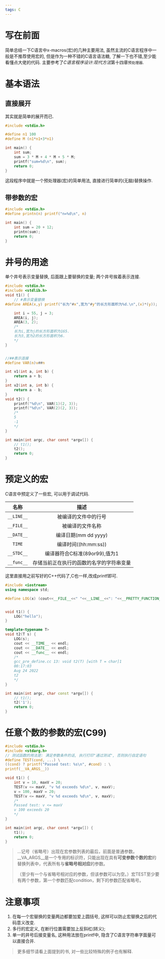 ```yaml
---
tags: C
---
```


# 写在前面

简单总结一下C语言中x-macros(宏)的几种主要用法, 虽然主流的C语言程序中一般是不推荐使用宏的, 但是作为一种不错的C语言语法糖, 了解一下也不错,至少能看懂点大佬的代码. 主要参考了*C语言程序设计:现代方法*第十四章`预处理器`.



# 基本语法

## 直接展开

其实就是简单的展开而已.

```c
#include <stdio.h>

#define n1 100
#define M (n1*n1+3*n1)

int main() {
    int sum;
    sum = 3 * M + 4 * M + 5 * M;
    printf("sum=%d\n", sum);
    return 0;
}
```

这段程序中就是一个预处理器(宏)的简单用法, 直接进行简单的(无脑)替换操作.

## 带参数的宏

```c
#include <stdio.h>
#define printn(n) printf("n=%d\n", n)

int main() {
    int sum = 20 + 12;
    printn(sum);
    return 0;
}
```



# 井号的用途

单个井号表示变量替换, 后面跟上要替换的变量; 两个井号挨着表示连接.

```c
#include <stdio.h>
#include <stdlib.h>
void t1() {
    // #表示变量替换
#define AREA(x,y) printf("长为"#x",宽为"#y"的长方形面积为%d.\n",(x)*(y));

    int i = 55, j = 3;
    AREA(i, j);
    AREA(3, 2);
    /*
    长为i,宽为j的长方形面积为165.
    长为3,宽为2的长方形面积为6.
    */
}


//##表示连接
#define VAR(n)v##n

int v1(int a, int b) {
    return a + b;
}
int v2(int a, int b) {
    return a - b;
}
void t2() {
    printf("%d\n", VAR(1)(2, 3));
    printf("%d\n", VAR(2)(2, 3));
    /*
    5
    -1
    */
}

int main(int argc, char const *argv[]) {
    // t1();
    t2();
    return 0;
}


```





# 预定义的宏

C语言中预定义了一些宏, 可以用于调试代码.

|    名称    |                   描述                   |
| :--------: | :--------------------------------------: |
| `__LINE__` |           被编译的文件中的行号           |
| `__FILE__` |             被编译的文件名称             |
| `__DATE__` |           编译日期(mm dd yyyy)           |
|   `TIME`   |           编译时间((hh:mm:ss))           |
| `__STDC__` |      编译器符合C标准(89or99),值为1       |
| `__func__` | 存储当前正在执行的函数的名字的字符串变量 |

这里直接用之前写好的C++代码了,C也一样,改成printf即可.


```cpp
#include <iostream>
using namespace std;

#define LOG(x) (cout<<__FILE__<<" "<<__LINE__<<": "<<__PRETTY_FUNCTION__<<(x)<<endl)


void t1() {
    LOG("hello");
}

template<typename T>
void t2(T s) {
    LOG(s);
    cout << __TIME__ << endl;
    cout << __DATE__ << endl;
    cout << __func__ << endl;
    /*
    gcc_pre_define.cc 13: void t2(T) [with T = char]1
    00:17:03
    Aug 24 2022
    t2
    */
}

int main(int argc, char const *argv[]) {
    // t1();
    t2('1');
    return 0;
}
```



# 任意个数的参数的宏(C99)

```c
#include <stdio.h>
#include <stdarg.h>
// 测试函数的用法是: 满足参数条件的话, 执行打印"通过测试", 否则执行自定语句
#define TEST(cond, ...) \
((cond) ? printf("Passed test: %s\n", #cond) : \
printf(__VA_ARGS__))

void t1() {
    int v = 10, maxV = 20;
    TEST(v <= maxV, "v %d exceeds %d\n", v, maxV);
    v = 100, maxV = 20;
    TEST(v <= maxV, "v %d exceeds %d\n", v, maxV);
    /*
    Passed test: v <= maxV
    v 100 exceeds 20
    */
}

int main(int argc, char const *argv[]) {
    t1();
    return 0;
}
```

>   ...记号（省略号）出现在宏参数列表的最后，前面是普通参数。__VA_ARGS__是一个专用的标识符，只能出现在具有**可变参数个数的宏**的替换列表中，代表所有与**省略号相对应**的参数。
>
>   （至少有一个与省略号相对应的参数，但该参数可以为空。）宏TEST至少要有两个参数，第一个参数匹配condition，剩下的参数匹配省略号。



# 注意事项

1.   在每一个宏替换的变量两边都要加爱上圆括号, 这样可以防止宏替换之后的代码意义改变.
2.   多行的宏定义, 在断行位置需要加上反斜杠(转义);
3.   单一的井号后接变量名, 这种用法放在printf中, 隐含了C语言字符串字面量可以直接合并.

>   更多细节请看上面提到的书, 对一些比较特殊的例子也有解释.
